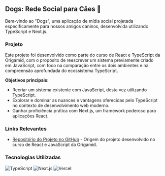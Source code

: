 ## Dogs: Rede Social para Cães 🐶

Bem-vindo ao "Dogs", uma aplicação de mídia social projetada especificamente para nossos amigos caninos, desenvolvida utilizando TypeScript e Next.js. 

### Projeto

Este projeto foi desenvolvido como parte do curso de React e TypeScript da Origamid, com o propósito de reescrever um sistema previamente criado em JavaScript, com foco na comparação entre os dois ambientes e na compreensão aprofundada do ecossistema TypeScript.

**Objetivos principais:**
- Recriar um sistema existente com JavaScript, desta vez utilizando TypeScript.
- Explorar e dominar as nuances e vantagens oferecidas pelo TypeScript no contexto de desenvolvimento web moderno.
- Ganhar proficiência prática com Next.js, um framework poderoso para aplicações React.

### Links Relevantes

- [Repositório do Projeto no GitHub](https://github.com/Edyane/dogs) - Origem do projeto desenvolvido no curso de React e JavaScript da Origamid.

### Tecnologias Utilizadas

![TypeScript](https://ziadoua.github.io/m3-Markdown-Badges/badges/TypeScript/typescript2.svg)
![Next.js](https://ziadoua.github.io/m3-Markdown-Badges/badges/NextJS/nextjs1.svg)
![Vercel](https://ziadoua.github.io/m3-Markdown-Badges/badges/Vercel/vercel3.svg)
